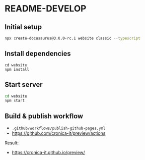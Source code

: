 # README-DEVELOP

## Initial setup

```bash
npx create-docusaurus@3.0.0-rc.1 website classic --typescript
```

## Install dependencies

```
cd website
npm install
```

## Start server

```bash
cd website
npm start
```

## Build & publish workflow

- `.github/workflows/publish-github-pages.yml`
- <https://github.com/cronica-it/preview/actions>

Result:

- <https://cronica-it.github.io/preview/>
